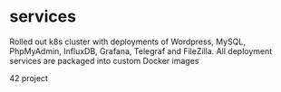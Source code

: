 # services
Rolled out k8s cluster with deployments of Wordpress, MySQL, PhpMyAdmin, InfluxDB, Grafana, Telegraf and FileZilla. All deployment services are packaged into custom Docker images

42 project
